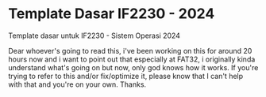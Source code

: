 # Template Dasar IF2230 - 2024
Template dasar untuk IF2230 - Sistem Operasi 2024

Dear whoever's going to read this, i've been working on this for around 20 hours now and i want to point out that especially at FAT32, i originally kinda understand what's going on but now, only god knows how it works. If you're trying to refer to this and/or fix/optimize it, please know that I can't help with that and you're on your own. Thanks.